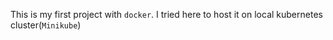 This is my first project with `docker`.
I tried here to host it on local kubernetes cluster(`Minikube`)
